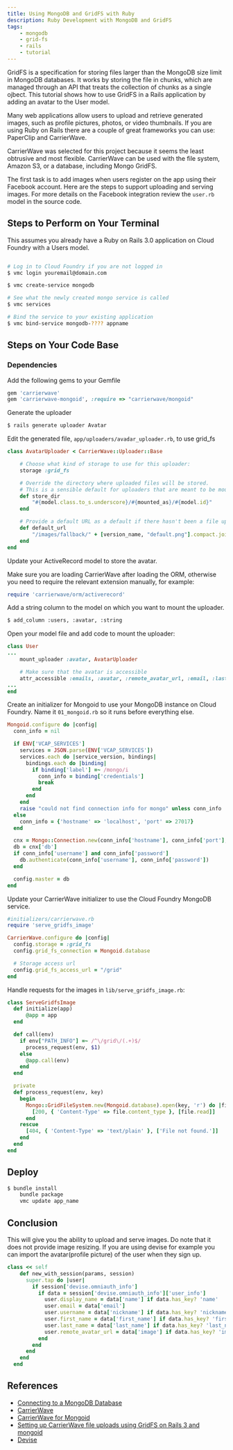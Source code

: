 ```yaml
---
title: Using MongoDB and GridFS with Ruby
description: Ruby Development with MongoDB and GridFS
tags:
    - mongodb
    - grid-fs
    - rails
    - tutorial
---
```


GridFS is a specification for storing files larger than the MongoDB size limit in MongoDB databases. It works by storing the file in chunks, which are managed through an API that treats the collection of chunks as a single ojbect. This tutorial shows how to use GridFS in a Rails application by adding an avatar to the User model.

Many web applications allow users to upload and retrieve generated images, such as profile pictures, photos, or video thumbnails. If you are using Ruby on Rails there are a couple of great frameworks you can use: PaperClip and CarrierWave.

CarrierWave was selected for this project because it seems the least obtrusive and most flexible. CarrierWave can be used with the file system, Amazon S3, or a database, including Mongo GridFS.

The first task is to add images when users register on the app using their Facebook account. Here are the steps to support uploading and serving images. For more details on the Facebook integration review the `user.rb` model in the source code.

## Steps to Perform on Your Terminal

This assumes you already have a Ruby on Rails 3.0 application on Cloud Foundry with a Users model.

```bash

# Log in to Cloud Foundry if you are not logged in
$ vmc login youremail@domain.com

$ vmc create-service mongodb

# See what the newly created mongo service is called
$ vmc services

# Bind the service to your existing application
$ vmc bind-service mongodb-???? appname

```

## Steps on Your Code Base

### Dependencies

Add the following gems to your Gemfile

``` ruby
gem 'carrierwave'
gem 'carrierwave-mongoid', :require => "carrierwave/mongoid"
```

Generate the uploader

```bash
$ rails generate uploader Avatar
```

Edit the generated file, `app/uploaders/avadar_uploader.rb`, to use grid_fs

``` ruby
class AvatarUploader < CarrierWave::Uploader::Base

    # Choose what kind of storage to use for this uploader:
    storage :grid_fs

    # Override the directory where uploaded files will be stored.
    # This is a sensible default for uploaders that are meant to be mounted:
    def store_dir
        "#{model.class.to_s.underscore}/#{mounted_as}/#{model.id}"
    end

    # Provide a default URL as a default if there hasn't been a file uploaded:
    def default_url
        "/images/fallback/" + [version_name, "default.png"].compact.join('_')
    end
end
```

Update your ActiveRecord model to store the avatar.

Make sure you are loading CarrierWave after loading the ORM, otherwise you need to require the relevant extension manually, for example:

``` ruby
require 'carrierwave/orm/activerecord'
```

Add a string column to the model on which you want to mount the uploader.

```bash
$ add_column :users, :avatar, :string
```

Open your model file and add code to mount the uploader:

``` ruby
class User
...
    mount_uploader :avatar, AvatarUploader

    # Make sure that the avatar is accessible
    attr_accessible :emails, :avatar, :remote_avatar_url, :email, :last_name #....
...
end
```

Create an initializer for Mongoid to use your MongoDB instance on Cloud Foundry. Name it `01_mongoid.rb` so it runs before everything else.

``` ruby
Mongoid.configure do |config|
  conn_info = nil

  if ENV['VCAP_SERVICES']
    services = JSON.parse(ENV['VCAP_SERVICES'])
    services.each do |service_version, bindings|
      bindings.each do |binding|
        if binding['label'] =~ /mongo/i
          conn_info = binding['credentials']
          break
        end
      end
    end
    raise "could not find connection info for mongo" unless conn_info
  else
    conn_info = {'hostname' => 'localhost', 'port' => 27017}
  end

  cnx = Mongo::Connection.new(conn_info['hostname'], conn_info['port'], :pool_size => 5, :timeout => 5)
  db = cnx['db']
  if conn_info['username'] and conn_info['password']
    db.authenticate(conn_info['username'], conn_info['password'])
  end

  config.master = db
end
```

Update your CarrierWave initializer to use the Cloud Foundry MongoDB service.

``` ruby
#initializers/carrierwave.rb
require 'serve_gridfs_image'

CarrierWave.configure do |config|
  config.storage = :grid_fs
  config.grid_fs_connection = Mongoid.database

  # Storage access url
  config.grid_fs_access_url = "/grid"
end
```

Handle requests for the images in `lib/serve_gridfs_image.rb`:

``` ruby
class ServeGridfsImage
  def initialize(app)
      @app = app
  end

  def call(env)
    if env["PATH_INFO"] =~ /^\/grid\/(.+)$/
      process_request(env, $1)
    else
      @app.call(env)
    end
  end

  private
  def process_request(env, key)
    begin
      Mongo::GridFileSystem.new(Mongoid.database).open(key, 'r') do |file|
        [200, { 'Content-Type' => file.content_type }, [file.read]]
      end
    rescue
      [404, { 'Content-Type' => 'text/plain' }, ['File not found.']]
    end
  end
end
```

## Deploy

```bash
$ bundle install
    bundle package
    vmc update app_name
```

## Conclusion

This will give you the ability to upload and serve images. Do note that it does not provide image resizing. If you are using devise for example you can import the avatar(profile picture) of the user when they sign up.

``` ruby
class << self
    def new_with_session(params, session)
      super.tap do |user|
        if session['devise.omniauth_info']
          if data = session['devise.omniauth_info']['user_info']
            user.display_name = data['name'] if data.has_key? 'name'
            user.email = data['email']
            user.username = data['nickname'] if data.has_key? 'nickname'
            user.first_name = data['first_name'] if data.has_key? 'first_name'
            user.last_name = data['last_name'] if data.has_key? 'last_name'
            user.remote_avatar_url = data['image'] if data.has_key? 'image'
          end
        end
      end
    end
  end
```

## References

+ [Connecting to a MongoDB Database](http://support.cloudfoundry.com/entries/20016922-connecting-to-a-mongo-db)
+ [CarrierWave](https://github.com/jnicklas/carrierwave)
+ [CarrierWave for Mongoid](https://github.com/jnicklas/carrierwave-mongoid)
+ [Setting up CarrierWave file uploads using GridFS on Rails 3 and mongoid](http://antekpiechnik.com/posts/setting-up-carrierwave-file-uploads-using-gridfs-on-rails-3-and-mongoid)
+ [Devise](https://github.com/plataformatec/devise)